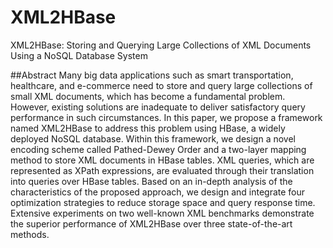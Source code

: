 # XML2HBase
XML2HBase: Storing and Querying Large Collections of XML Documents Using a NoSQL Database System

##Abstract
Many big data applications such as smart transportation, healthcare, and e-commerce need to store and query large collections of small XML documents, which has become a fundamental problem. However, existing solutions are inadequate to deliver satisfactory query performance in such circumstances. In this paper, we propose a framework named XML2HBase to address this problem using HBase, a widely deployed NoSQL database. Within this framework, we design a novel encoding scheme called Pathed-Dewey Order and a two-layer mapping method to store XML documents in HBase tables. XML queries, which are represented as XPath expressions, are evaluated through their translation into queries over HBase tables. Based on an in-depth analysis of the characteristics of the proposed approach, we design and integrate four optimization strategies to reduce storage space and query response time. Extensive experiments on two well-known XML benchmarks demonstrate the superior performance of XML2HBase over three state-of-the-art methods.
